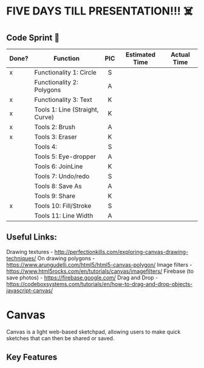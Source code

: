 # FIVE DAYS TILL PRESENTATION!!! :skull_and_crossbones:

## Code Sprint :athletic_shoe:

| Done? | Function                          | PIC      | Estimated Time | Actual Time |
| ----- | --------------------------------- | :------: | :------------: | :---------: |
|   x   | Functionality 1: Circle           |    S     |                |             |
|       | Functionality 2: Polygons         |    A     |                |             |
|   x   | Functionality 3: Text             |    K     |                |             |
|   x   | Tools 1: Line (Straight, Curve)   |    K     |                |             |
|   x   | Tools 2: Brush                    |    A     |                |             |
|   x   | Tools 3: Eraser                   |    K     |                |             |
|       | Tools 4:                          |    S     |                |             |
|       | Tools 5: Eye-dropper              |    A     |                |             |
|       | Tools 6: JoinLine                 |    K     |                |             |
|       | Tools 7: Undo/redo                |    S     |                |             |
|       | Tools 8: Save As                  |    A     |                |             |
|       | Tools 9: Share                    |    K     |                |             |
|   x   | Tools 10: Fill/Stroke             |    S     |                |             |
|       | Tools 11: Line Width              |    A     |                |             |


## Useful Links:
Drawing textures - http://perfectionkills.com/exploring-canvas-drawing-techniques/
On drawing polygons - https://www.arungudelli.com/html5/html5-canvas-polygon/
Image filters - https://www.html5rocks.com/en/tutorials/canvas/imagefilters/
Firebase (to save photos) - https://firebase.google.com/
Drag and Drop - https://codeboxsystems.com/tutorials/en/how-to-drag-and-drop-objects-javascript-canvas/

# Canvas
Canvas is a light web-based sketchpad, allowing users to make quick sketches that can then be shared or saved.

## Key Features


